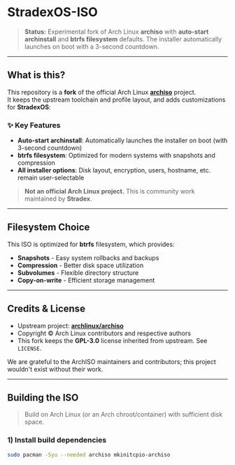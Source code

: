 # StradexOS-ISO

> **Status:** Experimental fork of Arch Linux **archiso** with **auto-start archinstall** and **btrfs filesystem** defaults. The installer automatically launches on boot with a 3-second countdown.

---

## What is this?

This repository is a **fork** of the official Arch Linux **[archiso](https://github.com/archlinux/archiso)** project.  
It keeps the upstream toolchain and profile layout, and adds customizations for **StradexOS**:

### ✨ Key Features
- **Auto-start archinstall**: Automatically launches the installer on boot (with 3-second countdown)
- **btrfs filesystem**: Optimized for modern systems with snapshots and compression
- **All installer options**: Disk layout, encryption, users, hostname, etc. remain user-selectable

> **Not an official Arch Linux project.** This is community work maintained by **Stradex**.

---

## Filesystem Choice

This ISO is optimized for **btrfs** filesystem, which provides:
- **Snapshots** - Easy system rollbacks and backups
- **Compression** - Better disk space utilization
- **Subvolumes** - Flexible directory structure
- **Copy-on-write** - Efficient storage management

---

## Credits & License

- Upstream project: **[archlinux/archiso](https://github.com/archlinux/archiso)**  
- Copyright © Arch Linux contributors and respective authors
- This fork keeps the **GPL-3.0** license inherited from upstream. See `LICENSE`.

We are grateful to the ArchISO maintainers and contributors; this project wouldn't exist without their work.

---

## Building the ISO

> Build on Arch Linux (or an Arch chroot/container) with sufficient disk space.

### 1) Install build dependencies
```bash
sudo pacman -Syu --needed archiso mkinitcpio-archiso
